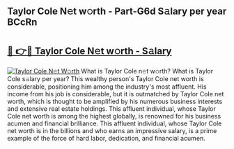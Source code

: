 ## Taylor Cole N𝚎t w𝚘rth - Part-G6d S𝚊lary per year BCcRn

# <h2><a href="http://gc585t.nevu.top/?p=Taylor+Cole">🔗 👉🔴 Taylor Cole N𝚎t w𝚘rth - S𝚊lary</a></h2>

[![Taylor Cole N𝚎t W𝚘rth](https://i.imgur.com/Oavwk0R.jpeg)](http://gc585t.nevu.top/?p=Taylor+Cole)
What is Taylor Cole n𝚎t w𝚘rth? What is Taylor Cole s𝚊lary per year?
This wealthy person's Taylor Cole net worth is considerable, positioning him among the industry's most affluent. His income from his job is considerable, but it is outmatched by Taylor Cole net worth, which is thought to be amplified by his numerous business interests and extensive real estate holdings. This affluent individual, whose Taylor Cole net worth is among the highest globally, is renowned for his business acumen and financial brilliance. This affluent individual, whose Taylor Cole net worth is in the billions and who earns an impressive salary, is a prime example of the force of hard labor, dedication, and financial acumen.
